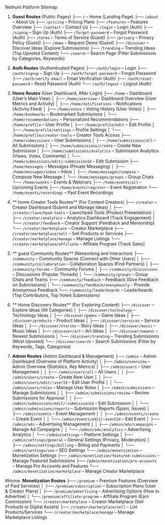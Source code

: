 Nethunt Platform Sitemap

1. **Guest Routes** (Public Pages)
   ├── `/` – Home (Landing Page)
   ├── `/about` – About Us
   ├── `/pricing` – Pricing Plans
   ├── `/features` – Features Overview
   ├── `/contact` – Contact Us
   ├── `/login` – Login (Auth)
   ├── `/signup` – Sign Up (Auth)
   ├── `/forgot-password` – Forgot Password (Auth)
   ├── `/terms` – Terms of Service (Guest)
   ├── `/privacy` – Privacy Policy (Guest)
   ├── `/demo` – Request Demo (Guest)
   ├── `/discover` – Discover Ideas (Explore Submissions)
   ├── `/trending` – Trending Ideas (Top Upvoted Content)
   └── `/search` – Search Page (Filter Submissions by Categories, Keywords)

2. **Auth Routes** (Authenticated Pages)
   ├── `/auth/login` – Login
   ├── `/auth/signup` – Sign Up
   ├── `/auth/forgot-password` – Forgot Password
   ├── `/auth/verify-email` – Email Verification (Auth)
   ├── `/auth/reset-password` – Reset Password (Auth)
   └── `/auth/logout` – Logout (Auth)

3. **Home Routes** (User Dashboard, After Login)
   ├── `/home` – Dashboard (User’s Main View)
   │   ├── `/home/overview` – Dashboard Overview (User Metrics and Activity)
   │   ├── `/home/notifications` – Notifications (Activity Feed)
   │   ├── `/home/votes` – Voting History (User Votes)
   │   ├── `/home/bookmarks` – Bookmarked Submissions
   │   └── `/home/recommendations` – Personalized Recommendations
   ├── `/home/profile` – User Profile
   │   ├── `/home/profile/edit` – Edit Profile
   │   ├── `/home/profile/settings` – Profile Settings
   │   └── `/home/profile/creator-tools` – Creator Tools Access
   ├── `/home/submissions` – User Submissions
   │   ├── `/home/submissions/all` – All Submissions
   │   ├── `/home/submissions/create` – Create New Submission
   │   ├── `/home/submissions/analytics` – Submission Analytics (Views, Votes, Comments)
   │   └── `/home/submissions/edit/:submissionId` – Edit Submission
   ├── `/home/messages` – Messages (Private Messaging)
   │   ├── `/home/messages/inbox` – Inbox
   │   ├── `/home/messages/compose` – Compose New Message
   │   └── `/home/messages/groups` – Group Chats
   └── `/home/events` – Events & Webinars
       ├── `/home/events/all` – Upcoming Events
       ├── `/home/events/register` – Event Registration
       └── `/home/events/recordings` – Past Event Recordings

4. ** home Creator Tools Routes** (For Content Creators)
   ├── `/creator` – Creator Dashboard (Submit and Manage Ideas)
   │   ├── `/creator/launchpad-tools` – Launchpad Tools (Product Presentation)
   │   ├── `/creator/analytics` – Analytics Dashboard (Track Engagement)
   │   └── `/creator/feedback` – Creator Support (Feedback and Mentorship)
   └── `/creator/marketplace` – Creator Marketplace
       ├── `/creator/marketplace/sell` – Sell Products or Services
       ├── `/creator/marketplace/manage` – Manage Listings
       └── `/creator/marketplace/affiliate` – Affiliate Program (Track Sales)

5. ** guest Community Routes** (Networking and Interaction)
   ├── `/community` – Community Spaces (Connect with Other Users)
   │   ├── `/community/collaboration` – Collaboration Spaces (Find Partners)
   │   ├── `/community/forums` – Community Forums
   │   ├── `/community/discussions` – Discussions (Popular Threads)
   │   └── `/community/groups` – Group Chats and Teams
   ├── `/community/feedback` – Feedback (Give Feedback on Submissions)
   │   └── `/community/feedback/anonymously` – Provide Anonymous Feedback
   └── `/community/leaderboards` – Leaderboards (Top Contributors, Top Voted Submissions)

6. ** Home Discovery Routes** (For Exploring Content)
   ├── `/discover` – Explore Ideas (All Categories)
   │   ├── `/discover/technology` – Technology Ideas
   │   ├── `/discover/games` – Game Ideas
   │   ├── `/discover/products` – Product Ideas
   │   ├── `/discover/services` – Service Ideas
   │   ├── `/discover/stories` – Story Ideas
   │   ├── `/discover/music` – Music Ideas
   │   ├── `/discover/art` – Art Ideas
   │   ├── `/discover/newest` – Newest Submissions
   │   └── `/discover/trending` – Trending Submissions (Most Upvoted)
   └── `/discover/search` – Search Submissions (Filter by Keywords, Tags, Categories)

7. **Admin Routes** (Admin Dashboard & Management)
   ├── `/admin` – Admin Dashboard (Overview of Platform Activity)
   │   ├── `/admin/overview` – Admin Overview (Statistics, Key Metrics)
   │   ├── `/admin/users` – User Management
   │   │   ├── `/admin/users/all` – All Users
   │   │   ├── `/admin/users/create` – Create New User
   │   │   ├── `/admin/users/edit/:userId` – Edit User Profile
   │   │   └── `/admin/users/roles` – Manage User Roles
   │   ├── `/admin/submissions` – Manage Submissions
   │   │   ├── `/admin/submissions/review` – Review Submissions for Approval
   │   │   ├── `/admin/submissions/edit/:submissionId` – Edit Submission
   │   │   └── `/admin/submissions/reports` – Submission Reports (Spam, Issues)
   │   ├── `/admin/events` – Event Management
   │   │   ├── `/admin/events/create` – Create Event
   │   │   └── `/admin/events/edit/:eventId` – Edit Event
   │   ├── `/admin/ads` – Advertising Management
   │   │   ├── `/admin/ads/campaigns` – Manage Ad Campaigns
   │   │   └── `/admin/ads/analytics` – Advertising Analytics
   │   └── `/admin/settings` – Platform Settings
   │       ├── `/admin/settings/general` – General Settings (Privacy, Moderation)
   │       ├── `/admin/settings/billing` – Billing and Payments
   │       └── `/admin/settings/seo` – SEO Settings
   └── `/admin/monetization` – Monetization Settings
       ├── `/admin/monetization/featured-submissions` – Manage Featured Submissions
       ├── `/admin/monetization/pro-accounts` – Manage Pro Accounts and Features
       └── `/admin/monetization/marketplace` – Manage Creator Marketplace

#Home. **Monetization Routes**
   ├── `/premium` – Premium Features (Overview of Paid Services)
   │   ├── `/premium/subscription` – Subscription Plans (User & Creator Plans)
   │   ├── `/premium/advertising` – Advertising Options (How to Advertise)
   │   └── `/premium/affiliate-program` – Affiliate Program (Earn Commission)
   └── `/creator/marketplace` – Creator Marketplace (Sell Products or Digital Assets)
       ├── `/creator/marketplace/sell` – List Products/Services
       └── `/creator/marketplace/manage` – Manage Marketplace Listings







